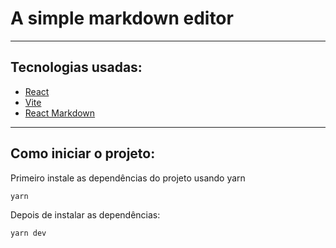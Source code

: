 <h1>A simple markdown editor</h1>
<hr></hr>

<h2>Tecnologias usadas: </h2>
<ul>
    <li><a href="https://pt-br.reactjs.org/">React</a></li>
    <li><a href="https://vitejs.dev/">Vite</a></li>
    <li><a href="https://www.npmjs.com/package/react-markdown">React Markdown</a></li>
</ul>
<hr></hr>
<h2>Como iniciar o projeto:</h2>

Primeiro instale as dependências do projeto usando yarn
```
yarn
```

Depois de instalar as dependências:
```
yarn dev
```
